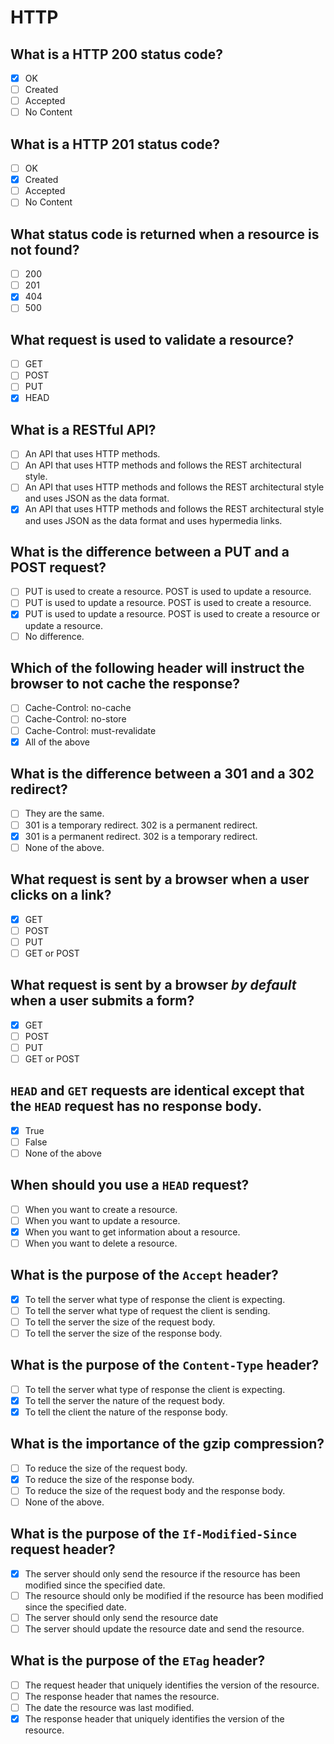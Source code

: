 # HTTP

## What is a HTTP 200 status code?

- [x] OK
- [ ] Created
- [ ] Accepted
- [ ] No Content

## What is a HTTP 201 status code?

- [ ] OK
- [x] Created
- [ ] Accepted
- [ ] No Content

## What status code is returned when a resource is not found?

- [ ] 200
- [ ] 201
- [x] 404
- [ ] 500

## What request is used to validate a resource?

- [ ] GET
- [ ] POST
- [ ] PUT
- [x] HEAD

## What is a RESTful API?

- [ ] An API that uses HTTP methods.
- [ ] An API that uses HTTP methods and follows the REST architectural style.
- [ ] An API that uses HTTP methods and follows the REST architectural style and uses JSON as the data format.
- [x] An API that uses HTTP methods and follows the REST architectural style and uses JSON as the data format and uses hypermedia links.

## What is the difference between a PUT and a POST request?

- [ ] PUT is used to create a resource. POST is used to update a resource.
- [ ] PUT is used to update a resource. POST is used to create a resource.
- [x] PUT is used to update a resource. POST is used to create a resource or update a resource.
- [ ] No difference.

## Which of the following header will instruct the browser to not cache the response?

- [ ] Cache-Control: no-cache
- [ ] Cache-Control: no-store
- [ ] Cache-Control: must-revalidate
- [x] All of the above

## What is the difference between a 301 and a 302 redirect?

- [ ] They are the same.
- [ ] 301 is a temporary redirect. 302 is a permanent redirect.
- [x] 301 is a permanent redirect. 302 is a temporary redirect.
- [ ] None of the above.

## What request is sent by a browser when a user clicks on a link?

- [x] GET
- [ ] POST
- [ ] PUT
- [ ] GET or POST

## What request is sent by a browser _by default_ when a user submits a form?

- [x] GET
- [ ] POST
- [ ] PUT
- [ ] GET or POST

## `HEAD` and `GET` requests are identical except that the `HEAD` request has no response body.

- [x] True
- [ ] False
- [ ] None of the above

## When should you use a `HEAD` request?

- [ ] When you want to create a resource.
- [ ] When you want to update a resource.
- [x] When you want to get information about a resource.
- [ ] When you want to delete a resource.

## What is the purpose of the `Accept` header?

- [x] To tell the server what type of response the client is expecting.
- [ ] To tell the server what type of request the client is sending.
- [ ] To tell the server the size of the request body.
- [ ] To tell the server the size of the response body.

## What is the purpose of the `Content-Type` header?

- [ ] To tell the server what type of response the client is expecting.
- [x] To tell the server the nature of the request body.
- [x] To tell the client the nature of the response body.

## What is the importance of the gzip compression?

- [ ] To reduce the size of the request body.
- [x] To reduce the size of the response body.
- [ ] To reduce the size of the request body and the response body.
- [ ] None of the above.

## What is the purpose of the `If-Modified-Since` request header?

- [x] The server should only send the resource if the resource has been modified since the specified date.
- [ ] The resource should only be modified if the resource has been modified since the specified date.
- [ ] The server should only send the resource date
- [ ] The server should update the resource date and send the resource.

## What is the purpose of the `ETag` header?

- [ ] The request header that uniquely identifies the version of the resource.
- [ ] The response header that names the resource.
- [ ] The date the resource was last modified.
- [x] The response header that uniquely identifies the version of the resource.
